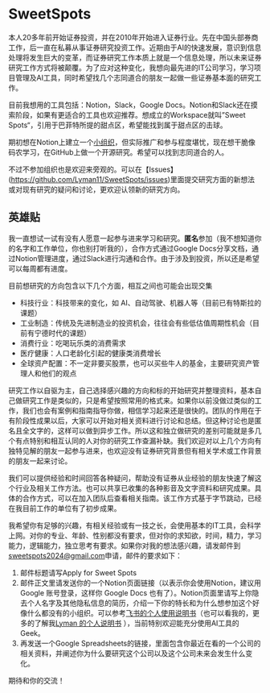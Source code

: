 # SweetSpots
本人20多年前开始证券投资，并在2010年开始进入证券行业。先在中国头部券商工作，后一直在私募从事证券研究投资工作。近期由于AI的快速发展，意识到信息处理将发生巨大的变革，而证券研究工作本质上就是一个信息处理，所以未来证券研究工作方式将被颠覆。为了应对这种变化，我想向最先进的IT公司学习，学习项目管理及AI工具，同时希望找几个志同道合的朋友一起做一些证券基本面的研究工作。

目前我想用的工具包括：Notion，Slack，Google Docs。Notion和Slack还在摸索阶段，如果有更适合的工具也欢迎推荐。想成立的Workspace就叫”Sweet Spots“，引用于巴菲特所提的甜点区，希望能找到属于甜点区的击球。

期初想在Notion上建立一个[小组织](https://sweetspots.notion.site/02248e2e889942d2b150f9ae26b033c1?v=48656b949eee4289a09f0fe37efe43e6&pvs=4)，但实际推广和参与程度堪忧，现在想干脆像码农学习，在GitHub上做一个开源研究。希望可以找到志同道合的人。

不过不参加组织也是欢迎来旁观的。可以在【Issues】(https://github.com/Lyman11/SweetSpots/issues)里面提交研究方面的新想法或对现有研究的疑问和讨论，更欢迎认领新的研究方向。

## 英雄贴
我一直想试一试有没有人愿意一起参与进来学习和研究。**匿名**参加（我不想知道你的名字和工作单位，你也别打听我的），合作方式通过Google Docs分享文档，通过Notion管理进度，通过Slack进行沟通和合作。由于涉及到投资，所以还是希望可以每周都有进度。

目前想研究的方向包含以下几个方面，相互之间也可能会出现交集

- 科技行业：科技带来的变化，如 AI、自动驾驶、机器人等（目前已有特斯拉的课题）
- 工业制造：传统及先进制造业的投资机会，往往会有些低估值周期性机会（目前有宁德时代的课题）
- 消费行业：吃喝玩乐类的消费需求
- 医疗健康：人口老龄化引起的健康类消费增长
- 全球资产配置：不一定非要买股票，也可以买些牛人的基金，主要研究资产管理人和他们的观点

研究工作以自驱为主，自己选择感兴趣的方向和标的开始研究并整理资料，基本自己做研究工作是类似的，只是希望按照常用的格式来。如果你以前没做过类似的工作，我们也会有案例和指南指导你做，相信学习起来还是很快的。团队的作用在于有阶段性成果以后，大家可以开始对相关资料进行讨论和总结。但这种讨论也是匿名且全文字的，这样可以做到异步工作。所以这和独立做研究的差别可能就是多几个有点特别和相互认同的人对你的研究工作查漏补缺。我们欢迎对以上几个方向有独特见解的朋友一起参与进来，也欢迎没有证券研究背景但有相关学术或工作背景的朋友一起来讨论。

我们可以提供经验和时间回答各种疑问，帮助没有证券从业经验的朋友快速了解这个行业及相关工作方法。也可以共享已收集的各种影音及文字资料和研究成果。具体的合作方式，可以在加入团队后查看相关指南。该工作方式基于字节跳动，已经在我目前工作的单位有了初步成果。

我希望你有足够的兴趣，有相关经验或有一技之长，会使用基本的IT工具，会科学上网。对你的专业、年龄、性别都没有要求，但对你的求知欲，时间，精力，学习能力，逻辑能力，独立思考有要求。如果你对我的想法感兴趣，请发邮件到[sweetspots2024@gmail.com](mailto:sweetspots2024@gmail.com)申请，邮件的要求如下：

1. 邮件标题请写Apply for Sweet Spots
2. 邮件正文里请发送你的一个Notion页面链接（以表示你会使用Notion，建议用 Google 账号登录，这样你 Google Docs 也有了）。Notion页面里请写上你隐去个人名字及其他隐私信息的简历，介绍一下你的特长和为什么想参加这个好像什么都没有的小组织。可以参考[飞书的个人使用说明书](https://www.feishu.cn/hc/zh-CN/articles/360048137813-%E4%B8%AA%E4%BA%BA%E4%BD%BF%E7%94%A8%E8%AF%B4%E6%98%8E%E4%B9%A6-%E5%A6%82%E4%BD%95%E8%AE%A9%E5%9B%A2%E9%98%9F%E6%9B%B4%E5%A5%BD%E5%9C%B0-%E4%BD%BF%E7%94%A8-%E4%BD%A0)（也可以看我的，更多的了解我[Lyman 的个人说明书](https://www.notion.so/Lyman-8b71024d7bd547c8a8b189d483eabade?pvs=21) ），当前特别欢迎能充分使用AI工具的Geek。
3. 再发送一个Google Spreadsheets的链接，里面包含你最近在看的一个公司的相关资料，并阐述你为什么要研究这个公司以及这个公司未来会发生什么变化。

期待和你的交流！
